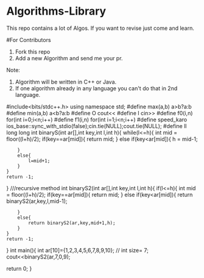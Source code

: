 # Algorithms-Library

This repo contains a lot of Algos. If you want to revise just come and learn.


#For Contributors

1. Fork this repo
2. Add a new Algorithm and send me your pr.

Note: 
1. Algorithm will be written in C++ or Java.
2. If one algorithm already in any language you can't do that in 2nd language.

<!-- NEW ALGO 1- -->
#include<bits/stdc++.h>
using namespace std;
#define max(a,b) a>b?a:b
#define min(a,b) a<b?a:b
#define O cout<<
#define I cin>>
#define f0(i,n) for(int i=0;i<n;i++)
#define f1(i,n) for(int i=1;i<n;i++)
#define speed_karo ios_base::sync_with_stdio(false);cin.tie(NULL);cout.tie(NULL);
#define ll  long long
int binaryS(int ar[],int key,int l,int h){
    while(l<=h){
        int mid = floor((l+h)/2);
        if(key==ar[mid]){
            return mid;
        }
        else if(key<ar[mid]){
            h = mid-1;

        }
        else{
            l=mid+1;
        }
    }
    return -1;

}
///recursive method
int binaryS2(int ar[],int key,int l,int h){
    if(l<=h){
        int mid = floor((l+h)/2);
        if(key==ar[mid]){
            return mid;
        }
        else if(key<ar[mid]){
            return binaryS2(ar,key,l,mid-1);

        }
        else{
            return binaryS2(ar,key,mid+1,h);
        }
    }
    return -1;

}
int main(){
int ar[10]={1,2,3,4,5,6,7,8,9,10};
// int size= 7;
cout<<binaryS2(ar,7,0,9);




return 0;
}



